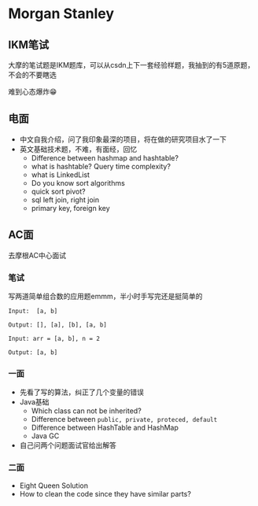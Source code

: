 # Morgan Stanley



## IKM笔试

大摩的笔试题是IKM题库，可以从csdn上下一套经验样题，我抽到的有5道原题，不会的不要瞎选

难到心态爆炸😁



## 电面

- 中文自我介绍，问了我印象最深的项目，将在做的研究项目水了一下
- 英文基础技术题，不难，有面经，回忆
  - Difference between hashmap and hashtable? 
  - what is hashtable? Query time complexity?
  - what is LinkedList
  - Do you know sort algorithms
  - quick sort pivot? 
  - sql left join, right join
  - primary key, foreign key



## AC面

去摩根AC中心面试



### 笔试

写两道简单组合数的应用题emmm，半小时手写完还是挺简单的

```Input:  [a, b]```

```Output: [], [a], [b], [a, b]```

```Input: arr = [a, b], n = 2```

```Output: [a, b]```

### 一面

- 先看了写的算法，纠正了几个变量的错误
- Java基础
  - Which class can not be inherited?
  - Difference between ```public, private, proteced, default```
  - Difference between HashTable and HashMap
  - Java GC
- 自己问两个问题面试官给出解答



### 二面

- Eight Queen Solution 
- How to clean the code since they have similar parts?